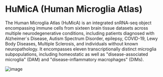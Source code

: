 # HuMicA (Human Microglia Atlas)

The Human Microglia Atlas (HuMicA) is an integrated snRNA-seq object encompassing immune cells from sixteen brain tissue datasets across multiple neurodegenerative conditions, including patients diagnosed with Alzheimer´s Disease, Autism Spectrum Disorder, epilepsy, COVID-19, Lewy Body Diseases, Multiple Sclerosis, and individuals without known neuropathology. It encompasses eleven transcriptionally distinct microglia subpopulations, including homeostatic as well as "disease-associated microglia" (DAM) and "disease-inflammatory macrophages" (DIMs). 

![image](https://github.com/RicardoMartins-Ferreira/HuMicA/assets/77279874/6b4c6c95-37a1-46f6-87b4-8d0df0d394d6)


